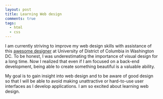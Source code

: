 ```yaml
---
layout: post
title: Learning Web design
comments: true
tags:
  - html
  - css
---
```


I am currently striving to improve my web design skills with assistance of this [awesome designer](http://rachidmrad.com) at University of District of Columbia in Washington DC. To be honest, I was underestimating the importance of visual design for a long time. Now I realized that even if I am focused on a back-end development, being able to create something beautiful is a valuable ability.

My goal is to gain insight into web design and to be aware of good design so that I will be able to avoid making unattractive or hard-to-use user interfaces as I develop applications. I am so excited about learning web design.
